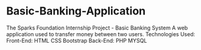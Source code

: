 # Basic-Banking-Application
The Sparks Foundation Internship Project - Basic Banking System A web application used to transfer money between two users.  Technologies Used: Front-End: HTML CSS Bootstrap Back-End: PHP MYSQL
